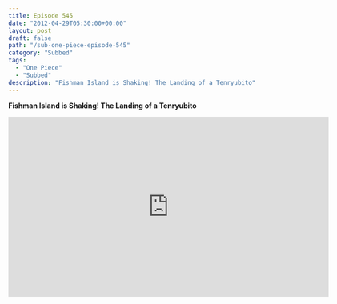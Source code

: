 ```yaml
---
title: Episode 545
date: "2012-04-29T05:30:00+00:00"
layout: post
draft: false
path: "/sub-one-piece-episode-545"
category: "Subbed"
tags:
  - "One Piece"
  - "Subbed"
description: "Fishman Island is Shaking! The Landing of a Tenryubito"
---
```


**Fishman Island is Shaking! The Landing of a Tenryubito**

<iframe width="640" height="360" src="https://www.rapidvideo.com/e/G6FRPFA8MR" frameborder="0" marginwidth=0 marginheight=0 scrolling=no allowfullscreen></iframe>

